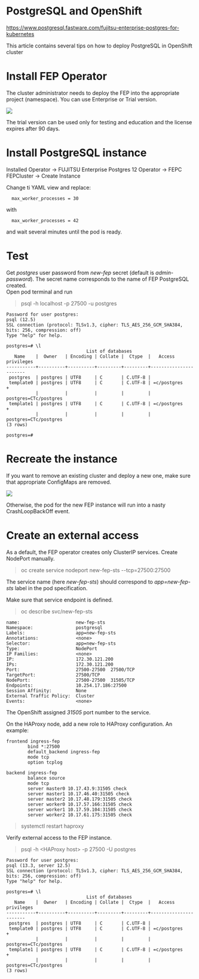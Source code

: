 # PostgreSQL and OpenShift

https://www.postgresql.fastware.com/fujitsu-enterprise-postgres-for-kubernetes

This article contains several tips on how to deploy PostgreSQL in OpenShift cluster

# Install FEP Operator

The cluster administrator needs to deploy the FEP into the appropriate project (namespace). You can use Enterprise or Trial version.

![](https://github.com/stanislawbartkowski/CP4D/blob/main/img/Zrzut%20ekranu%20z%202021-06-22%2021-16-47.png)

The trial version can be used only for testing and education and the license expires after 90 days.

# Install PostgreSQL instance

Installed Operator -> FUJITSU Enterprise Postgres 12 Operator -> FEPC FEPCluster -> Create Instance<br>

Change ti YAML view and replace:
```
  max_worker_processes = 30
```
with 

```
  max_worker_processes = 42
```

and wait several minutes until the pod is ready.

# Test

Get *postgres* user password from *new-fep* secret (default is *admin-password*). The secret name corresponds to the name of FEP PostgreSQL created. <br>
Open pod terminal and run<br>
> psql -h localhost -p 27500 -u postgres
```
Password for user postgres: 
psql (12.5)
SSL connection (protocol: TLSv1.3, cipher: TLS_AES_256_GCM_SHA384, bits: 256, compression: off)
Type "help" for help.

postgres=# \l
                              List of databases
   Name    |  Owner   | Encoding | Collate |  Ctype  |   Access privileges   
-----------+----------+----------+---------+---------+-----------------------
 postgres  | postgres | UTF8     | C       | C.UTF-8 | 
 template0 | postgres | UTF8     | C       | C.UTF-8 | =c/postgres          +
           |          |          |         |         | postgres=CTc/postgres
 template1 | postgres | UTF8     | C       | C.UTF-8 | =c/postgres          +
           |          |          |         |         | postgres=CTc/postgres
(3 rows)

postgres=# 

```
# Recreate the instance

If you want to remove an existing cluster and deploy a new one, make sure that appropriate ConfigMaps are removed.

![](https://github.com/stanislawbartkowski/CP4D/blob/main/img/Zrzut%20ekranu%20z%202021-06-22%2021-20-54.png)

Otherwise, the pod for the new FEP instance will run into a nasty CrashLoopBackOff event.

# Create an external access

As a default, the FEP operator creates only ClusterIP services. Create NodePort manually.<br>

> oc create service nodeport new-fep-sts --tcp=27500:27500

The service name (here *new-fep-sts*) should correspond to *app=new-fep-sts* label in the pod specification.

Make sure that service endpoint is defined.

> oc describe svc/new-fep-sts
```
name:                     new-fep-sts
Namespace:                postgresql
Labels:                   app=new-fep-sts
Annotations:              <none>
Selector:                 app=new-fep-sts
Type:                     NodePort
IP Families:              <none>
IP:                       172.30.121.200
IPs:                      172.30.121.200
Port:                     27500-27500  27500/TCP
TargetPort:               27500/TCP
NodePort:                 27500-27500  31505/TCP
Endpoints:                10.254.17.186:27500
Session Affinity:         None
External Traffic Policy:  Cluster
Events:                   <none>

```
The OpenShift assigned *31505* port number to the service.

On the HAProxy node, add a new role to HAProxy configuration. An example:
```
frontend ingress-fep
        bind *:27500
        default_backend ingress-fep
        mode tcp
        option tcplog

backend ingress-fep
        balance source
        mode tcp
        server master0 10.17.43.9:31505 check
        server master1 10.17.46.40:31505 check
        server master2 10.17.48.179:31505 check
        server worker0 10.17.57.166:31505 check
        server worker1 10.17.59.104:31505 check
        server worker2 10.17.61.175:31505 check
```

> systemctl restart haproxy<br>

Verify external access to the FEP instance.<br>
> psql -h \<HAProxy host\> -p 27500 -U postgres
```
Password for user postgres: 
psql (13.3, server 12.5)
SSL connection (protocol: TLSv1.3, cipher: TLS_AES_256_GCM_SHA384, bits: 256, compression: off)
Type "help" for help.

postgres=# \l
                              List of databases
   Name    |  Owner   | Encoding | Collate |  Ctype  |   Access privileges   
-----------+----------+----------+---------+---------+-----------------------
 postgres  | postgres | UTF8     | C       | C.UTF-8 | 
 template0 | postgres | UTF8     | C       | C.UTF-8 | =c/postgres          +
           |          |          |         |         | postgres=CTc/postgres
 template1 | postgres | UTF8     | C       | C.UTF-8 | =c/postgres          +
           |          |          |         |         | postgres=CTc/postgres
(3 rows)
```
